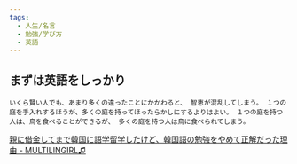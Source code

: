 ```yaml
---
tags:
  - 人生/名言
  - 勉強/学び方
  - 英語
---
```

## まずは英語をしっかり
```
いくら賢い人でも、あまり多くの違ったことにかかわると、 智恵が混乱してしまう。 １つの庭を手入れするほうが、多くの庭を持ってほったらかしにするよりはよい。 １つの庭を持つ人は、鳥を食べることができるが、 多くの庭を持つ人は鳥に食べられてしまう。
```

[親に借金してまで韓国に語学留学したけど、韓国語の勉強をやめて正解だった理由 - MULTILINGIRL♫](https://www.multilingirl.com/2017/05/why-i-give-up-studying-korean.html)